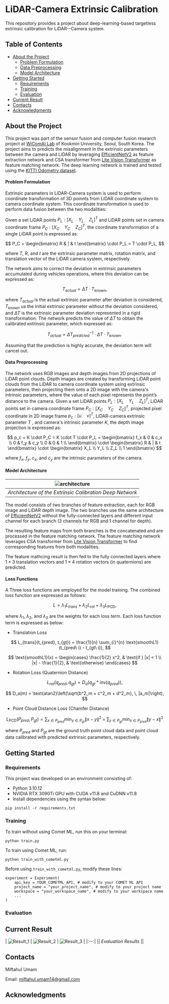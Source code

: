 # LiDAR-Camera Extrinsic Calibration
This repository provides a project about deep-learning-based targetless extrinsic calibration for LiDAR--Camera system.

## Table of Contents
- [About the Project](#about-the-project)
    * [Problem Formulation](#problem-formulation)
    * [Data Preprocessing](#data-preprocessing)
    * [Model Architecture](#model-architecture)
- [Getting Started](#getting-started)
    * [Requirements](#requirements)
    * [Training](#training)
    * [Evaluation](#evaluation)
- [Current Result](#current-result)
- [Contacts](#contacts)
- [Acknowledgments](#acknowledgments)

## About the Project 
This project was part of the sensor fusion and computer fusion research project at [WiComAI Lab](https://wireless.kookmin.ac.kr/) of Kookmin University, Seoul, South Korea. 
The project aims to predicts the misalignment in the extrinsic parameters between the camera and LiDAR by leveraging [EfficientNetV2](https://arxiv.org/abs/2104.00298) 
as feature extraction network and CSA transformer from [Lite Vision Transformer](https://arxiv.org/abs/2112.10809) as feature matching network. The deep learning network is trained 
and tested using the [KITTI Odometry dataset](https://www.cvlibs.net/datasets/kitti/eval_odometry.php).

#### Problem Formulation
Extrinsic parameters in LiDAR-Camera system is used to perform coordinate transformation of 3D poinnts from LiDAR coordinate system to camera coordinate system.
This coordinate transformation is used to perform data fusion between the two modalities:

Given a set LiDAR points $P_L: [X_L \quad Y_L \quad Z_L]^{T}$ and 
LiDAR points set in camera coordinate frame $P_C: [X_C \quad Y_C \quad Z_C]^{T}$, 
the coordinate transformation of a single LiDAR point
is expressed as:

$$
P_C = \begin{bmatrix} R & | & t \end{bmatrix} \cdot P_L = T \cdot P_L,
$$

where $T$, $R$, and $t$ are the extrinsic parameter matrix, rotation matrix, and translation vector of the LiDAR
camera system, respectively.

The network aims to correct the deviation in extrinsic parameters accumulated during vehicles operations, where this deviation can be expressed as:

$$ 
T_{actual} =  \Delta T \cdot T_{known}, 
$$

where $T_{actual}$ is the actual extrinsic parameter after deviation is considered, $T_{known}$ us the initial extrinsic parameter without the deviation considered, 
and $\Delta T$ is the extrinsic parameter deviation represented in a rigid transformation. 
The network predicts the value of $\Delta T$ to obtain the calibrated extrinsic parameter, which expressed as:

$$
T_{actual} = \Delta T_{predicted}^{-1} \cdot \Delta T \cdot T_{known}.
$$

Assuming that the prediction is highly accurate, the deviation term will cancel out.

#### Data Preprocessing
The network uses RGB images and depth images from 2D projections of LiDAR point clouds. 
Depth images are created by transforming LiDAR point clouds from the LiDAR to camera coordinate system using extrinsic parameters, 
then projecting them onto a 2D image with the camera's intrinsic parameters, 
where the value of each pixel represents the point’s distance to the camera.
Given a set LiDAR points $P_L: [X_L \quad Y_L \quad Z_L]^{T}$, 
LiDAR points set in camera coordinate frame $P_C: [X_C \quad Y_C \quad Z_C]^{T}$, 
projected pixel coordinate in 2D image frame $p_c: [u \quad v]^{T}$, LiDAR-camera extrinsic parameter $T$ , 
and camera's intrinsic parameter $K$, the depth image projection is expressed as:

$$
p_c = K \cdot P_C = K \cdot T \cdot P_L =  \begin{bmatrix} 
                                              f_x & 0 & c_x \\
                                              0 & f_y & c_y \\
                                              0 & 0 & 1 \\
                                           \end{bmatrix} \cdot 
                                           \begin{bmatrix} R & | & t \end{bmatrix} \cdot
                                           \begin{bmatrix} 
                                           X_L \\ 
                                           Y_L \\ 
                                           Z_L \\
                                           1
                                           \end{bmatrix} 
$$

where $f_x$, $f_y$, $c_x$, and $c_y$ are the intrinsic parameters of the camera.


#### Model Architecture
| ![architecture](./figures/transcalib_architecture_rev.png) |
|:--:| 
| *Architecture of the Extrinsic Calibration Deep Network* |

The model consists of two branches of feature extraction, each for RGB image and LiDAR depth image. 
The two branches use the same architecture of [EfficientNetV2](https://arxiv.org/abs/2104.00298) without the fully-connected layers 
and different input channel for each branch (3 channels for RGB and 1 channel for depth).

The resulting feature maps from both branches is the concatenated and are processed in the feature matching network.
The feature matching network leverages CSA transformer from [Lite Vision Transformer](https://arxiv.org/abs/2112.10809)
to find corresponding features from both modalities.

The feature mathcing result is then fed to the fully connected layers where $1 \times 3$ translation vectors and
$1 \times 4$ rotation vectors (in quaternions) are predicted.

#### Loss Functions
A Three loss functions are employed for the model training. The combined loss function are expressed as follows:

$$
L = \lambda_1 L_{trans} + \lambda_2 L_{rot} + \lambda_3 L_{\text{PCD}},
$$

where $\lambda_1$, $\lambda_2$, and $\lambda_3$ are the weights for each loss term.
Each loss function term is expressed as below:

* Translation Loss

$$
L_{trans}(t_{pred}, t_{gt}) = \frac{1}{n} \sum_{i}^{n} \text{smoothL1}(t_{pred\ i} - t_{gt\ i}),
$$

$$
\text{smoothL1}(x) =
\begin{cases} 
\frac{1}{2} x^2, & \text{if } |x| < 1 \\
|x| - \frac{1}{2}, & \text{otherwise}
\end{cases}
$$

* Rotation Loss (Quaternion Distance)

$$
L_{rot}(q_{pred}, q_{gt}) = D_a(q_{gt} * \text{inv}(q_{pred})),
$$

$$
D_a(m) = \text{atan2}\left(\sqrt{b^2_m + c^2_m + d^2_m}, \, |a_m|\right),
$$

* Point Cloud Distance Loss (Chamfer Distance)

$$
L_{\text{PCD}}(P_{pred}, P_{gt}) = \sum_{x \in P_{pred}} \min_{y \in P_{gt}} \| x - y \|^2 + \sum_{y \in P_{gt}} \min_{x \in P_{pred}} \| y - x \|^2
$$

where $P_{pred}$ and $P_{gt}$ are the ground truth point cloud data and point cloud data calibrated with predicted extrinsic parameters, respectively.

## Getting Started
### Requirements
This project was developed on an environment consisting of:
* Python 3.10.12
* NVIDIA RTX 3090Ti GPU with CUDA v11.8 and CuDNN v11.8
* Install dependencies using the syntax below:
```
pip install -r requirements.txt
```

### Training
To train without using Comet ML, run this on your terminal:
```
python train.py
```
To train using Comet ML, run:
```
python train_with_cometml.py
```
Before using `train_with_cometml.py`, modify these lines:
```
experiment = Experiment(
    api_key = YOUR_COMETML_API, # modify to your COMET ML API
    project_name = "your_project_name", # modify to your project name
    workspace = "your_workspace_name", # modify to your workspace name
    ...
)
```

### Evaluation


## Current Result
| ![Result_1](./figures/eval_result_1.png) | ![Result_2](./figures/eval_result_2.png) | ![Result_3](./figures/eval_result_3.png) |
|:--:|
|| *Evaluation Results* ||

## Contacts
Miftahul Umam

Email:
miftahul.umam14@gmail.com

## Acknowledgments
